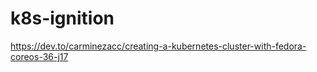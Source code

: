 # k8s-ignition
 
https://dev.to/carminezacc/creating-a-kubernetes-cluster-with-fedora-coreos-36-j17
